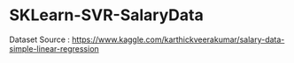 # SKLearn-SVR-SalaryData
Dataset Source : https://www.kaggle.com/karthickveerakumar/salary-data-simple-linear-regression
